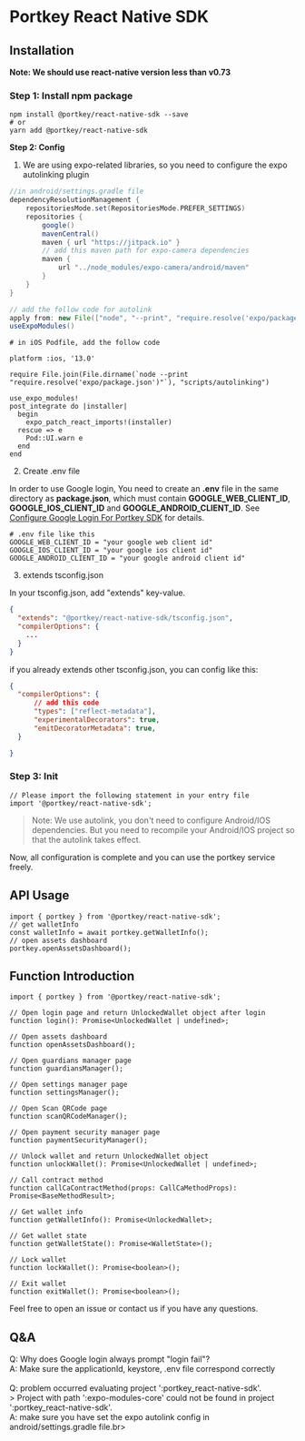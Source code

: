 # Portkey React Native SDK

## Installation
__Note: We should use react-native version less than v0.73__

### Step 1: Install npm package

``` shell
npm install @portkey/react-native-sdk --save
# or
yarn add @portkey/react-native-sdk
```

**Step 2: Config** <br>
1. We are using expo-related libraries, so you need to configure the expo autolinking plugin
``` groovy
//in android/settings.gradle file
dependencyResolutionManagement {
    repositoriesMode.set(RepositoriesMode.PREFER_SETTINGS)
    repositories {
        google()
        mavenCentral()
        maven { url "https://jitpack.io" }
        // add this maven path for expo-camera dependencies
        maven {
            url "../node_modules/expo-camera/android/maven"
        }
    }
}

// add the follow code for autolink
apply from: new File(["node", "--print", "require.resolve('expo/package.json')"].execute(null, rootDir).text.trim(), "../scripts/autolinking.gradle");
useExpoModules()
```

``` podspec
# in iOS Podfile, add the follow code

platform :ios, '13.0'

require File.join(File.dirname(`node --print "require.resolve('expo/package.json')"`), "scripts/autolinking")

use_expo_modules!
post_integrate do |installer|
  begin
    expo_patch_react_imports!(installer)
  rescue => e
    Pod::UI.warn e
  end
end
```

2. Create .env file

In order to use Google login, You need to create an **.env** file in the same directory as **package.json**, which must contain **GOOGLE_WEB_CLIENT_ID**, **GOOGLE_IOS_CLIENT_ID** and **GOOGLE_ANDROID_CLIENT_ID**. See [Configure Google Login For Portkey SDK](docs/google-login.md) for details.

``` properties
# .env file like this
GOOGLE_WEB_CLIENT_ID = "your google web client id"
GOOGLE_IOS_CLIENT_ID = "your google ios client id"
GOOGLE_ANDROID_CLIENT_ID = "your google android client id"
```

3. extends tsconfig.json

In your tsconfig.json, add  "extends" key-value.

``` JSON
{
  "extends": "@portkey/react-native-sdk/tsconfig.json",
  "compilerOptions": {
    ...
  }
}
```

if you already extends other tsconfig.json, you can config like this:

``` JSON
{
  "compilerOptions": {
      // add this code
      "types": ["reflect-metadata"],
      "experimentalDecorators": true,
      "emitDecoratorMetadata": true,
  }

}
```

### Step 3: Init

``` TS
// Please import the following statement in your entry file
import '@portkey/react-native-sdk';
```

> Note: We use autolink, you don't need to configure Android/IOS dependencies. But you need to recompile your Android/IOS project so that the autolink takes effect.

Now, all configuration is complete and you can use the portkey service freely.

## API Usage

``` TS
import { portkey } from '@portkey/react-native-sdk';
// get walletInfo
const walletInfo = await portkey.getWalletInfo();
// open assets dashboard
portkey.openAssetsDashboard();
```

## Function Introduction

``` TS
import { portkey } from '@portkey/react-native-sdk';

// Open login page and return UnlockedWallet object after login
function login(): Promise<UnlockedWallet | undefined>;

// Open assets dashboard
function openAssetsDashboard();

// Open guardians manager page
function guardiansManager();

// Open settings manager page
function settingsManager();

// Open Scan QRCode page
function scanQRCodeManager();

// Open payment security manager page
function paymentSecurityManager();

// Unlock wallet and return UnlockedWallet object
function unlockWallet(): Promise<UnlockedWallet | undefined>;

// Call contract method
function callCaContractMethod(props: CallCaMethodProps): Promise<BaseMethodResult>;

// Get wallet info
function getWalletInfo(): Promise<UnlockedWallet>;

// Get wallet state
function getWalletState(): Promise<WalletState>();

// Lock wallet
function lockWallet(): Promise<boolean>();

// Exit wallet
function exitWallet(): Promise<boolean>();
```

 Feel free to open an issue or contact us if you have any questions.

## Q&A
Q: Why does Google login always prompt "login fail"?<br>
A: Make sure the applicationId, keystore, .env file correspond correctly<br><br>
Q: problem occurred evaluating project ':portkey_react-native-sdk'.<br> > Project with path ':expo-modules-core' could not be found in project ':portkey_react-native-sdk'. <br>
A: make sure you have set the expo autolink config in android/settings.gradle file.br><br>

